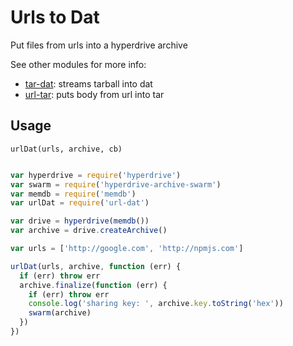 
# Urls to Dat

Put files from urls into a hyperdrive archive

See other modules for more info:

* [tar-dat](https://github.com/joehand/tar-dat): streams tarball into dat
* [url-tar](https://github.com/joehand/url-tar): puts body from url into tar

## Usage

`urlDat(urls, archive, cb)`

```javascript

var hyperdrive = require('hyperdrive')
var swarm = require('hyperdrive-archive-swarm')
var memdb = require('memdb')
var urlDat = require('url-dat')

var drive = hyperdrive(memdb())
var archive = drive.createArchive()

var urls = ['http://google.com', 'http://npmjs.com']

urlDat(urls, archive, function (err) {
  if (err) throw err
  archive.finalize(function (err) { 
    if (err) throw err
    console.log('sharing key: ', archive.key.toString('hex'))
    swarm(archive)
  })
})
```